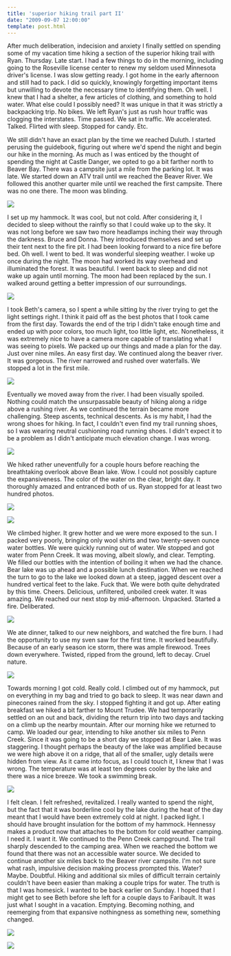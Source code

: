 ```yaml
---
title: 'superior hiking trail part II'
date: "2009-09-07 12:00:00"
template: post.html
---
```


After much deliberation, indecision and anxiety I finally settled on spending some of my vacation time hiking a section of the superior hiking trail with Ryan. Thursday. Late start. I had a few things to do in the morning, including going to the Roseville license center to renew my seldom used Minnesota driver's license. I was slow getting ready. I got home in the early afternoon and still had to pack. I did so quickly, knowingly forgetting important items but unwilling to devote the necessary time to identifying them. Oh well. I knew that I had a shelter, a few articles of clothing, and something to hold water. What else could I possibly need? It was unique in that it was strictly a backpacking trip. No bikes. We left Ryan's just as rush hour traffic was clogging the interstates. Time passed. We sat in traffic. We accelerated. Talked. Flirted with sleep. Stopped for candy. Etc.

We still didn't have an exact plan by the time we reached Duluth. I started perusing the guidebook, figuring out where we'd spend the night and begin our hike in the morning. As much as I was enticed by the thought of spending the night at Castle Danger, we opted to go a bit farther north to Beaver Bay. There was a campsite just a mile from the parking lot. It was late. We started down an ATV trail until we reached the Beaver River. We followed this another quarter mile until we reached the first campsite. There was no one there. The moon was blinding.

![](http://slowtheory.openphoto.me.s3.amazonaws.com/custom/200909/the-moon_3894063079_o-2a4293_800x800.jpg)

I set up my hammock. It was cool, but not cold. After considering it, I decided to sleep without the rainfly so that I could wake up to the sky. It was not long before we saw two more headlamps inching their way through the darkness. Bruce and Donna. They introduced themselves and set up their tent next to the fire pit. I had been looking forward to a nice fire before bed. Oh well. I went to bed. It was wonderful sleeping weather. I woke up once during the night. The moon had worked its way overhead and illuminated the forest. It was beautiful. I went back to sleep and did not wake up again until morning. The moon had been replaced by the sun. I walked around getting a better impression of our surroundings.

![](http://slowtheory.openphoto.me.s3.amazonaws.com/custom/200909/beaver-river_3894851110_o-92af61_800x800.jpg)

I took Beth's camera, so I spent a while sitting by the river trying to get the light settings right. I think it paid off as the best photos that I took came from the first day. Towards the end of the trip I didn't take enough time and ended up with poor colors, too much light, too little light, etc. Nonetheless, it was extremely nice to have a camera more capable of translating what I was seeing to pixels. We packed up our things and made a plan for the day. Just over nine miles. An easy first day. We continued along the beaver river. It was gorgeous. The river narrowed and rushed over waterfalls. We stopped a lot in the first mile.

![](http://slowtheory.openphoto.me.s3.amazonaws.com/custom/200909/on-beaver-river_3894851966_o-74482c_800x800.jpg)

Eventually we moved away from the river. I had been visually spoiled. Nothing could match the unsurpassable beauty of hiking along a ridge above a rushing river. As we continued the terrain became more challenging. Steep ascents, technical descents. As is my habit, I had the wrong shoes for hiking. In fact, I couldn't even find my trail running shoes, so I was wearing neutral cushioning road running shoes. I didn't expect it to be a problem as I didn't anticipate much elevation change. I was wrong.

![](http://slowtheory.openphoto.me.s3.amazonaws.com/custom/200909/out-of-the-shadows_3894852506_o-1c541d_800x800.jpg)

We hiked rather uneventfully for a couple hours before reaching the breathtaking overlook above Bean lake. Wow. I could not possibly capture the expansiveness. The color of the water on the clear, bright day. It thoroughly amazed and entranced both of us. Ryan stopped for at least two hundred photos.

![](http://slowtheory.openphoto.me.s3.amazonaws.com/custom/200909/bean-lake_3894854778_o-84840b_800x800.jpg)

![](http://slowtheory.openphoto.me.s3.amazonaws.com/custom/200909/hawk_3894065935_o-4677f8_800x800.jpg)

We climbed higher. It grew hotter and we were more exposed to the sun. I packed very poorly, bringing only wool shirts and two twenty-seven ounce water bottles. We were quickly running out of water. We stopped and got water from Penn Creek. It was moving, albeit slowly, and clear. Tempting. We filled our bottles with the intention of boiling it when we had the chance. Bear lake was up ahead and a possible lunch destination. When we reached the turn to go to the lake we looked down at a steep, jagged descent over a hundred vertical feet to the lake. Fuck that. We were both quite dehydrated by this time. Cheers. Delicious, unfiltered, unboiled creek water. It was amazing. We reached our next stop by mid-afternoon. Unpacked. Started a fire. Deliberated.

![](http://slowtheory.openphoto.me.s3.amazonaws.com/custom/200909/reading-by-the-fire_3894068323_o-2aa146_800x800.jpg)

We ate dinner, talked to our new neighbors, and watched the fire burn. I had the opportunity to use my sven saw for the first time. It worked beautifully. Because of an early season ice storm, there was ample firewood. Trees down everywhere. Twisted, ripped from the ground, left to decay. Cruel nature.

![](http://slowtheory.openphoto.me.s3.amazonaws.com/custom/200909/sven-saw_3894068481_o-3e962b_800x800.jpg)

Towards morning I got cold. Really cold. I climbed out of my hammock, put on everything in my bag and tried to go back to sleep. It was near dawn and pinecones rained from the sky. I stopped fighting it and got up. After eating breakfast we hiked a bit farther to Mount Trudee. We had temporarily settled on an out and back, dividing the return trip into two days and tacking on a climb up the nearby mountain. After our morning hike we returned to camp. We loaded our gear, intending to hike another six miles to Penn Creek. Since it was going to be a short day we stopped at Bear Lake. It was staggering. I thought perhaps the beauty of the lake was amplified because we were high above it on a ridge, that all of the smaller, ugly details were hidden from view. As it came into focus, as I could touch it, I knew that I was wrong. The temperature was at least ten degrees cooler by the lake and there was a nice breeze. We took a swimming break.

![](http://slowtheory.openphoto.me.s3.amazonaws.com/custom/200909/stopping-at-bear-lake-for-a-swim_3894069825_o-2e1b6f_800x800.jpg)

I felt clean. I felt refreshed, revitalized. I really wanted to spend the night, but the fact that it was borderline cool by the lake during the heat of the day meant that I would have been extremely cold at night. I packed light. I should have brought insulation for the bottom of my hammock. Hennessy makes a product now that attaches to the bottom for cold weather camping. I need it. I want it. We continued to the Penn Creek campground. The trail sharply descended to the camping area. When we reached the bottom we found that there was not an accessible water source. We decided to continue another six miles back to the Beaver river campsite. I'm not sure what rash, impulsive decision making process prompted this. Water? Maybe. Doubtful. Hiking and additional six miles of difficult terrain certainly couldn't have been easier than making a couple trips for water. The truth is that I was homesick. I wanted to be back earlier on Sunday. I hoped that I might get to see Beth before she left for a couple days to Faribault. It was just what I sought in a vacation. Emptying. Becoming nothing, and reemerging from that expansive nothingness as something new, something changed.

![](http://slowtheory.openphoto.me.s3.amazonaws.com/custom/200909/autumn-colors_3894067543_o-13d1aa_800x800.jpg)

![](http://slowtheory.openphoto.me.s3.amazonaws.com/custom/200909/morning-coffee_3899502377_o-6441ea_800x800.jpg)